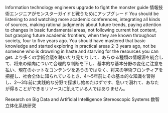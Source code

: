 Information technology engineers upgrade to fight the monster guide 
情報技術エンジニアがモンスターガイドと戦うためにアップグレード
You should be listening to and watching more academic conferences, integrating all kinds of sources, making rational judgments about future trends, paying attention to changes in basic fundamental areas, not following current hot content, but grasping future academic frontiers, when they are known throughout society, four to five years ago. You should have mastered that basic knowledge and started exploring in practical areas 2-3 years ago, not be someone who is drowning in haste and starving for the resources you can get.
より多くの学術会議を聴いたり見たりして、あらゆる種類の情報源を統合して、将来の傾向について合理的な判断を下し、基本的な基本分野の変化に注意を払い、現在のホットなコンテンツを追うのではなく、将来の学術フロンティアを把握し、社会全体に知られているとき、4〜5年前にその基本的な知識を習得し、2〜3年前に実践的な分野で探求し始めたはずです、急いで溺れて、あなたが得ることができるリソースに飢えている人ではありません。

Research on Big Data and Artificial Intelligence Stereoscopic Systems 数智立体化系统研究
